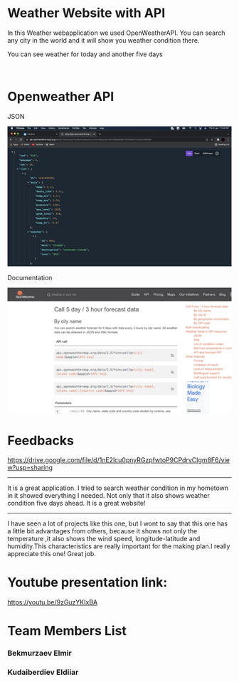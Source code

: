 # Weather Website with API

<p>In this Weather webapplication we used OpenWeatherAPI. You can search any city in the world and it will show you weather condition there.</p>
<p>You can see weather for today and another five days</p>

<img src="img/screenshot.png" alt="">
<img src="img/Screenshot1.png" alt="">

# Openweather API
<p>JSON</p>
<img src="img/screenshot2.png" alt="">

<p>Documentation</p>
<img src="img/screenshot3.png" alt="">

# Feedbacks
https://drive.google.com/file/d/1nE2lcu0pnyRGzpfwtoP9CPdrvCIgm8F6/view?usp=sharing
______________________________________
It is a great application. I tried to search weather condition in my hometown in it showed everything I needed. Not only that it also shows weather condition five days ahead. It is a great website!

--------------------------------------
I have seen a lot of projects like this one, but I wont to say that this one has a little bit advantages from others, because it shows not only the temperature ,it also shows the wind speed, longitude-latitude and humidity.This characteristics are really important for the making plan.I really appreciate this one! Great job.

# Youtube presentation link:
https://youtu.be/9zGuzYKIxBA

# Team Members List
<h3>Bekmurzaev Elmir</h3>
<h3>Kudaiberdiev Eldiiar</h3>
